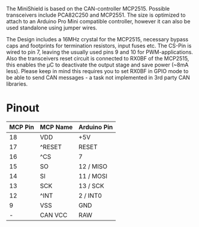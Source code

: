 The MiniShield is based on the CAN-controller MCP2515. Possible transceivers include PCA82C250 and MCP2551. The size is optimized to attach to an Arduino Pro Mini compatible controller, however it can also be used standalone using jumper wires.

The Design includes a 16MHz crystal for the MCP2515, necessary bypass caps and footprints for termination resistors, input fuses etc. The CS-Pin is wired to pin 7, leaving the usually used pins 9 and 10 for PWM-applications. Also the transceivers reset circuit is connected to RX0BF of the MCP2515, this enables the µC to deactivate the output stage and save power (~8mA less). Please keep in mind this requires you to set RX0BF in GPIO mode to be able to send CAN messages - a task not implemented in 3rd party CAN libraries.

# Pinout
| MCP Pin | MCP Name | Arduino Pin |
|---------|----------|-------------|
| 18      | VDD      | +5V         |
| 17      | ^RESET   | RESET       |
| 16      | ^CS      | 7           |
| 15      | SO       | 12 / MISO   |
| 14      | SI       | 11 / MOSI   |
| 13      | SCK      | 13 / SCK    |
| 12      | ^INT     | 2 / INT0    |
| 9       | VSS      | GND         |
| -       | CAN VCC  | RAW         |